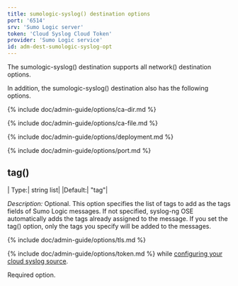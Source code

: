 ```yaml
---
title: sumologic-syslog() destination options
port: '6514'
srv: 'Sumo Logic server'
token: 'Cloud Syslog Cloud Token'
provider: 'Sumo Logic service'
id: adm-dest-sumologic-syslog-opt
---
```


The sumologic-syslog() destination supports all
network() destination options.

In addition, the sumologic-syslog() destination also has the following
options.

{% include doc/admin-guide/options/ca-dir.md %}

{% include doc/admin-guide/options/ca-file.md %}

{% include doc/admin-guide/options/deployment.md %}

{% include doc/admin-guide/options/port.md %}

## tag()

|  Type:|      string list|
  |Default:|   \"tag\"|

*Description:* Optional. This option specifies the list of tags to add
as the tags fields of Sumo Logic messages. If not specified, syslog-ng
OSE automatically adds the tags already assigned to the message. If you
set the tag() option, only the tags you specify will be added to the
messages.

{% include doc/admin-guide/options/tls.md %}

{% include doc/admin-guide/options/token.md %} while
[configuring your cloud syslog source](https://help.sumologic.com/03Send-Data/Sources/02Sources-for-Hosted-Collectors/Cloud-Syslog-Source#configure-a-cloud%C2%A0syslog%C2%A0source).

Required option.
